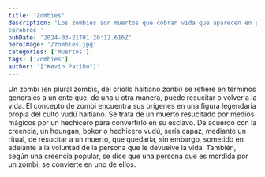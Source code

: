 ```yaml
---
title: 'Zombies'
description: 'Los zombies son muertos que cobran vida que aparecen en películas de terror y en historias que se alimentan de
cerebros '
pubDate: '2024-03-21T01:20:12.616Z'
heroImage: '/zombies.jpg'
categories: ['Muertos']
tags: ['Zombies']
author: '["Kevin Patiño"]'
---
```


Un zombi (en plural zombis,​ del criollo haitiano zonbi)​ se refiere en términos generales a un ente que, de una u otra manera, puede resucitar o volver a la vida. El concepto de zombi encuentra sus orígenes en una figura legendaria propia del culto vudú haitiano. Se trata de un muerto resucitado por medios mágicos por un hechicero para convertirlo en su esclavo. De acuerdo con la creencia, un houngan, bokor o hechicero vudú, sería capaz, mediante un ritual, de resucitar a un muerto, que quedaría, sin embargo, sometido en adelante a la voluntad de la persona que le devuelve la vida. También, según una creencia popular, se dice que una persona que es mordida por un zombi, se convierte en uno de ellos.